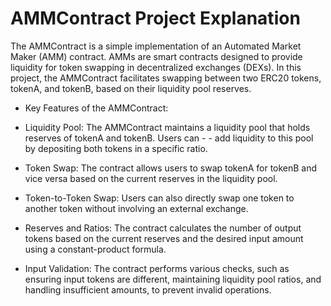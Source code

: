 # AMMContract Project Explanation

The AMMContract is a simple implementation of an Automated Market Maker (AMM) contract. AMMs are smart contracts designed to provide liquidity for token swapping in decentralized exchanges (DEXs). In this project, the AMMContract facilitates swapping between two ERC20 tokens, tokenA, and tokenB, based on their liquidity pool reserves.

- Key Features of the AMMContract:

* Liquidity Pool: The AMMContract maintains a liquidity pool that holds reserves of tokenA and tokenB. Users can - - add liquidity to this pool by depositing both tokens in a specific ratio.

* Token Swap: The contract allows users to swap tokenA for tokenB and vice versa based on the current reserves in the liquidity pool.

* Token-to-Token Swap: Users can also directly swap one token to another token without involving an external exchange.

* Reserves and Ratios: The contract calculates the number of output tokens based on the current reserves and the desired input amount using a constant-product formula.

* Input Validation: The contract performs various checks, such as ensuring input tokens are different, maintaining liquidity pool ratios, and handling insufficient amounts, to prevent invalid operations.
 
